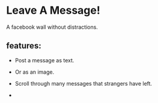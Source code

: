 
# Leave A Message!
A facebook wall without distractions. 

## features:

- Post a message as text.
- Or as an image.
- Scroll through many messages that strangers have left.

-